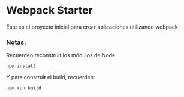# Webpack Starter

Este es el proyecto inicial para crear aplicaciones utilizando webpack

### Notas:
Recuerden reconstruit los módulos de Node
```
npm install
```

Y para construit el build, recuerden:
```
npm run build
```
